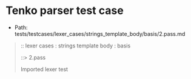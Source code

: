 # Tenko parser test case

- Path: tests/testcases/lexer_cases/strings_template_body/basis/2.pass.md

> :: lexer cases : strings template body : basis
>
> ::> 2.pass
>
> Imported lexer test
>
> <template body> quotes

## Input

`````js
`${"-->"} a " b ${"<--"}`
;
`${"-->"} a " b " c ${"<--"}`
;
`${"-->"} a ' b ${"<--"}`
;
`${"-->"} a ' b ' c ${"<--"}`
`````

## Output

_Note: the whole output block is auto-generated. Manual changes will be overwritten!_

Below follow outputs in four parsing modes: sloppy mode, strict mode script goal, module goal, web compat mode (always sloppy).

Note that the output parts are auto-generated by the test runner to reflect actual result.

### Sloppy mode

Parsed with script goal and as if the code did not start with strict mode header.

`````
ast: {
  type: 'Program',
  loc:{start:{line:1,column:0},end:{line:7,column:29},source:''},
  body: [
    {
      type: 'ExpressionStatement',
      loc:{start:{line:1,column:0},end:{line:2,column:1},source:''},
      expression: {
        type: 'TemplateLiteral',
        loc:{start:{line:1,column:0},end:{line:1,column:25},source:''},
        expressions: [
          {
            type: 'Literal',
            loc:{start:{line:1,column:3},end:{line:1,column:8},source:''},
            value: '-->',
            raw: '"-->"'
          },
          {
            type: 'Literal',
            loc:{start:{line:1,column:18},end:{line:1,column:23},source:''},
            value: '<--',
            raw: '"<--"'
          }
        ],
        quasis: [
          {
            type: 'TemplateElement',
            loc:{start:{line:1,column:1},end:{line:1,column:1},source:''},
            tail: false,
            value: { raw: '', cooked: '' }
          },
          {
            type: 'TemplateElement',
            loc:{start:{line:1,column:9},end:{line:1,column:16},source:''},
            tail: false,
            value: { raw: ' a " b ', cooked: ' a " b ' }
          },
          {
            type: 'TemplateElement',
            loc:{start:{line:1,column:24},end:{line:1,column:24},source:''},
            tail: true,
            value: { raw: '', cooked: '' }
          }
        ]
      }
    },
    {
      type: 'ExpressionStatement',
      loc:{start:{line:3,column:0},end:{line:4,column:1},source:''},
      expression: {
        type: 'TemplateLiteral',
        loc:{start:{line:3,column:0},end:{line:3,column:29},source:''},
        expressions: [
          {
            type: 'Literal',
            loc:{start:{line:3,column:3},end:{line:3,column:8},source:''},
            value: '-->',
            raw: '"-->"'
          },
          {
            type: 'Literal',
            loc:{start:{line:3,column:22},end:{line:3,column:27},source:''},
            value: '<--',
            raw: '"<--"'
          }
        ],
        quasis: [
          {
            type: 'TemplateElement',
            loc:{start:{line:3,column:1},end:{line:3,column:1},source:''},
            tail: false,
            value: { raw: '', cooked: '' }
          },
          {
            type: 'TemplateElement',
            loc:{start:{line:3,column:9},end:{line:3,column:20},source:''},
            tail: false,
            value: { raw: ' a " b " c ', cooked: ' a " b " c ' }
          },
          {
            type: 'TemplateElement',
            loc:{start:{line:3,column:28},end:{line:3,column:28},source:''},
            tail: true,
            value: { raw: '', cooked: '' }
          }
        ]
      }
    },
    {
      type: 'ExpressionStatement',
      loc:{start:{line:5,column:0},end:{line:6,column:1},source:''},
      expression: {
        type: 'TemplateLiteral',
        loc:{start:{line:5,column:0},end:{line:5,column:25},source:''},
        expressions: [
          {
            type: 'Literal',
            loc:{start:{line:5,column:3},end:{line:5,column:8},source:''},
            value: '-->',
            raw: '"-->"'
          },
          {
            type: 'Literal',
            loc:{start:{line:5,column:18},end:{line:5,column:23},source:''},
            value: '<--',
            raw: '"<--"'
          }
        ],
        quasis: [
          {
            type: 'TemplateElement',
            loc:{start:{line:5,column:1},end:{line:5,column:1},source:''},
            tail: false,
            value: { raw: '', cooked: '' }
          },
          {
            type: 'TemplateElement',
            loc:{start:{line:5,column:9},end:{line:5,column:16},source:''},
            tail: false,
            value: { raw: " a ' b ", cooked: " a ' b " }
          },
          {
            type: 'TemplateElement',
            loc:{start:{line:5,column:24},end:{line:5,column:24},source:''},
            tail: true,
            value: { raw: '', cooked: '' }
          }
        ]
      }
    },
    {
      type: 'ExpressionStatement',
      loc:{start:{line:7,column:0},end:{line:7,column:29},source:''},
      expression: {
        type: 'TemplateLiteral',
        loc:{start:{line:7,column:0},end:{line:7,column:29},source:''},
        expressions: [
          {
            type: 'Literal',
            loc:{start:{line:7,column:3},end:{line:7,column:8},source:''},
            value: '-->',
            raw: '"-->"'
          },
          {
            type: 'Literal',
            loc:{start:{line:7,column:22},end:{line:7,column:27},source:''},
            value: '<--',
            raw: '"<--"'
          }
        ],
        quasis: [
          {
            type: 'TemplateElement',
            loc:{start:{line:7,column:1},end:{line:7,column:1},source:''},
            tail: false,
            value: { raw: '', cooked: '' }
          },
          {
            type: 'TemplateElement',
            loc:{start:{line:7,column:9},end:{line:7,column:20},source:''},
            tail: false,
            value: { raw: " a ' b ' c ", cooked: " a ' b ' c " }
          },
          {
            type: 'TemplateElement',
            loc:{start:{line:7,column:28},end:{line:7,column:28},source:''},
            tail: true,
            value: { raw: '', cooked: '' }
          }
        ]
      }
    }
  ]
}

tokens (25x):
       TICK_HEAD STRING_DOUBLE TICK_BODY STRING_DOUBLE TICK_TAIL
       PUNC_SEMI TICK_HEAD STRING_DOUBLE TICK_BODY STRING_DOUBLE
       TICK_TAIL PUNC_SEMI TICK_HEAD STRING_DOUBLE TICK_BODY
       STRING_DOUBLE TICK_TAIL PUNC_SEMI TICK_HEAD STRING_DOUBLE
       TICK_BODY STRING_DOUBLE TICK_TAIL ASI
`````

### Strict mode

Parsed with script goal but as if it was starting with `"use strict"` at the top.

_Output same as sloppy mode._

### Module goal

Parsed with the module goal.

_Output same as sloppy mode._

### Web compat mode

Parsed in sloppy script mode but with the web compat flag enabled.

_Output same as sloppy mode._

## AST Printer

Printer output different from input [sloppy][annexb:no]:

````js
`${"-->"} a " b ${"<--"}`;
`${"-->"} a " b " c ${"<--"}`;
`${"-->"} a ' b ${"<--"}`;
`${"-->"} a ' b ' c ${"<--"}`;
````

Produces same AST
